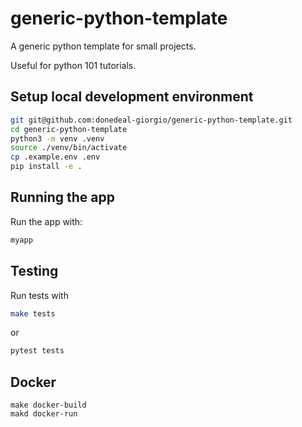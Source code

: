 # generic-python-template

A generic python template for small projects.

Useful for python 101 tutorials.

## Setup local development environment

```bash
git git@github.com:donedeal-giorgio/generic-python-template.git
cd generic-python-template
python3 -m venv .venv
source ./venv/bin/activate
cp .example.env .env
pip install -e .
```

## Running the app
Run the app with:

```bash
myapp
```

## Testing

Run tests with
```bash
make tests
```
or 
```bash
pytest tests
```

## Docker

```
make docker-build
makd docker-run
```
